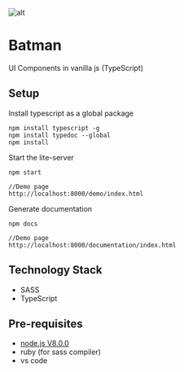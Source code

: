 ![alt](../docs/images/logo_64.png) 
# Batman
UI Components in vanilla js (TypeScript)

## Setup

Install typescript as a global package

```
npm install typescript -g
npm install typedoc --global
npm install

```

Start the lite-server 

```
npm start

//Demo page
http://localhost:8000/demo/index.html
```

Generate documentation  

```
npm docs

//Demo page
http://localhost:8000/documentation/index.html
```

## Technology Stack
* SASS
* TypeScript

## Pre-requisites 
* [node.js V8.0.0](https://nodejs.org/en/)
* ruby (for sass compiler)
* vs code
